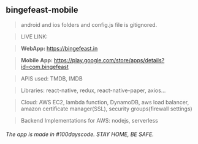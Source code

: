 ## bingefeast-mobile
> android and ios folders and config.js file is gitignored.

> LIVE LINK:	

> <strong>WebApp: </strong> https://bingefeast.in

> <strong>Mobile App: </strong> https://play.google.com/store/apps/details?id=com.bingefeast

> APIS used:
>TMDB, IMDB

> Libraries:
> react-native, redux, react-native-paper, axios...

> Cloud: 
> AWS EC2, lambda function, DynamoDB, aws load balancer, amazon certificate manager(SSL), security groups(firewall settings)

>Backend Implementations for AWS:
>nodejs, serverless

###### The app is made in #100dayscode. STAY HOME, BE SAFE.